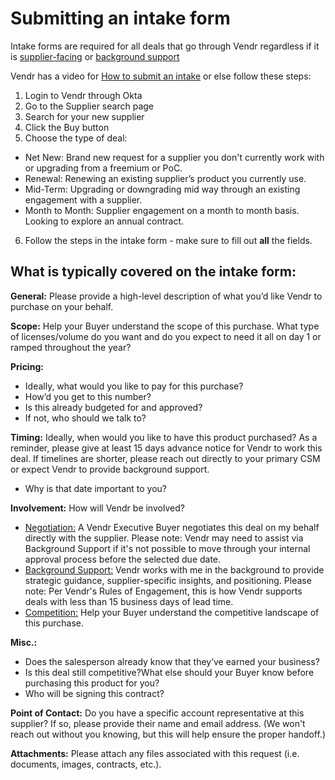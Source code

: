 # Submitting an intake form 
Intake forms are required for all deals that go through Vendr regardless if it is [supplier-facing](../Vendr/supplier_facing) or [background support](../Vendr/background_support)

Vendr has a video for [How to submit an intake](https://vimeo.com/587847826/8417a2eb8e) or else follow these steps:
1. Login to Vendr through Okta 
2. Go to the Supplier search page
3. Search for your new supplier
4. Click the Buy button
5. Choose the type of deal: 
  - Net New: Brand new request for a supplier you don't currently work with or upgrading from a freemium or PoC.
  - Renewal: Renewing an existing supplier’s product you currently use.
  - Mid-Term: Upgrading or downgrading mid way through an existing engagement with a supplier.
  - Month to Month: Supplier engagement on a month to month basis. Looking to explore an annual contract. 
6. Follow the steps in the intake form - make sure to fill out **all** the fields. 

## What is typically covered on the intake form:

**General:** Please provide a high-level description of what you’d like Vendr to purchase on your behalf. 

**Scope:** Help your Buyer understand the scope of this purchase.
What type of licenses/volume do you want and do you expect to need it all on day 1 or ramped throughout the year? 

**Pricing:**
- Ideally, what would you like to pay for this purchase?
- How’d you get to this number?
- Is this already budgeted for and approved?
- If not, who should we talk to?

**Timing:** Ideally, when would you like to have this product purchased? As a reminder, please give at least 15 days advance notice for Vendr to work this deal. If timelines are shorter, please reach out directly to your primary CSM or expect Vendr to provide background support.
- Why is that date important to you?

**Involvement:** How will Vendr be involved?
  - [Negotiation:](../Vendr/supplier_facing) A Vendr Executive Buyer negotiates this deal on my behalf directly with the supplier. Please note: Vendr may need to assist via Background Support if it's not possible to move through your internal approval process before the selected due date.
  - [Background Support:](../Vendr/background_support) Vendr works with me in the background to provide strategic guidance, supplier-specific insights, and positioning. Please note: Per Vendr's Rules of Engagement, this is how Vendr supports deals with less than 15 business days of lead time.
  - [Competition:](../Vendr/market_intel) Help your Buyer understand the competitive landscape of this purchase.

**Misc.:** 
  - Does the salesperson already know that they’ve earned your business?
  - Is this deal still competitive?What else should your Buyer know before purchasing this product for you?
  - Who will be signing this contract?

**Point of Contact:** Do you have a specific account representative at this supplier? If so, please provide their name and email address. (We won't reach out without you knowing, but this will help ensure the proper handoff.)

**Attachments:** Please attach any files associated with this request (i.e. documents, images, contracts, etc.).
